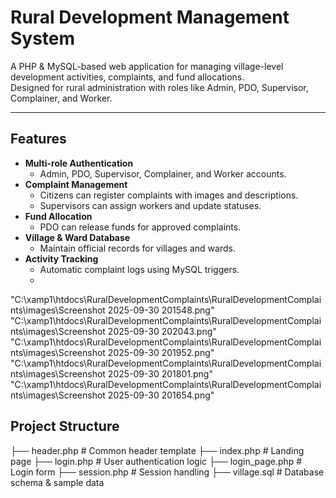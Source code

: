 # Rural Development Management System

A PHP & MySQL-based web application for managing village-level development activities, complaints, and fund allocations.  
Designed for rural administration with roles like Admin, PDO, Supervisor, Complainer, and Worker.

---

## Features

- **Multi-role Authentication**
  - Admin, PDO, Supervisor, Complainer, and Worker accounts.
- **Complaint Management**
  - Citizens can register complaints with images and descriptions.
  - Supervisors can assign workers and update statuses.
- **Fund Allocation**
  - PDO can release funds for approved complaints.
- **Village & Ward Database**
  - Maintain official records for villages and wards.
- **Activity Tracking**
  - Automatic complaint logs using MySQL triggers.
  - 



"C:\xamp1\htdocs\RuralDevelopmentComplaints\RuralDevelopmentComplaints\images\Screenshot 2025-09-30 201548.png"
"C:\xamp1\htdocs\RuralDevelopmentComplaints\RuralDevelopmentComplaints\images\Screenshot 2025-09-30 202043.png"
"C:\xamp1\htdocs\RuralDevelopmentComplaints\RuralDevelopmentComplaints\images\Screenshot 2025-09-30 201952.png"
"C:\xamp1\htdocs\RuralDevelopmentComplaints\RuralDevelopmentComplaints\images\Screenshot 2025-09-30 201801.png"
"C:\xamp1\htdocs\RuralDevelopmentComplaints\RuralDevelopmentComplaints\images\Screenshot 2025-09-30 201654.png"
## Project Structure


├── header.php # Common header template
├── index.php # Landing page
├── login.php # User authentication logic
├── login_page.php # Login form
├── session.php # Session handling
├── village.sql # Database schema & sample data
